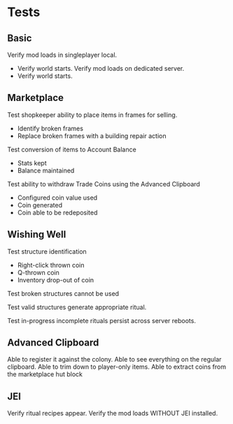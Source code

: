 # Tests

## Basic
Verify mod loads in singleplayer local.
- Verify world starts.
Verify mod loads on dedicated server.
- Verify world starts.

## Marketplace

Test shopkeeper ability to place items in frames for selling.
- Identify broken frames
- Replace broken frames with a building repair action

Test conversion of items to Account Balance
- Stats kept
- Balance maintained

Test ability to withdraw Trade Coins using the Advanced Clipboard
- Configured coin value used
- Coin generated
- Coin able to be redeposited

## Wishing Well

Test structure identification
- Right-click thrown coin
- Q-thrown coin
- Inventory drop-out of coin

Test broken structures cannot be used

Test valid structures generate appropriate ritual.

Test in-progress incomplete rituals persist across server reboots.

## Advanced Clipboard
Able to register it against the colony.
Able to see everything on the regular clipboard.
Able to trim down to player-only items.
Able to extract coins from the marketplace hut block

## JEI
 Verify ritual recipes appear.
 Verify the mod loads WITHOUT JEI installed.
